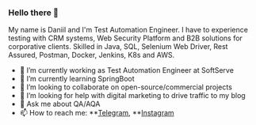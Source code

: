 ### Hello there 👋
My name is Daniil and I'm Test Automation Engineer. I have to experience testing with CRM systems, Web Security Platform and B2B solutions for corporative clients. Skilled in Java, SQL, Selenium Web Driver, Rest Assured, Postman, Docker, Jenkins, K8s and AWS. 

- 🔭 I’m currently working as Test Automation Engineer at SoftServe
- 🌱 I’m currently learning SpringBoot
- 👯 I’m looking to collaborate on open-source/commercial projects
- 🤔 I’m looking for help with digital marketing to drive traffic to my blog
- 💬 Ask me about QA/AQA 
- 📫 How to reach me:
**[Telegram](https://t.me/Daniiiie), **[Instagram](https://instagram.com/danil_assa)


<!--
**assa167/assa167** is a ✨ _special_ ✨ repository because its `README.md` (this file) appears on your GitHub profile.

Here are some ideas to get you started:
-->
